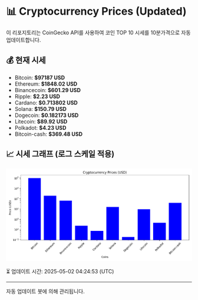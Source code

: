 
# 📊 Cryptocurrency Prices (Updated)

이 리포지토리는 CoinGecko API를 사용하여 코인 TOP 10 시세를 10분가격으로 자동 업데이트합니다.

## 💰 현재 시세
- Bitcoin: **$97187 USD**
- Ethereum: **$1848.02 USD**
- Binancecoin: **$601.29 USD**
- Ripple: **$2.23 USD**
- Cardano: **$0.713802 USD**
- Solana: **$150.79 USD**
- Dogecoin: **$0.182173 USD**
- Litecoin: **$89.92 USD**
- Polkadot: **$4.23 USD**
- Bitcoin-cash: **$369.48 USD**

## 📈 시세 그래프 (로그 스케일 적용)
![Crypto Prices](crypto_prices.png)

⏳ 업데이트 시간: 2025-05-02 04:24:53 (UTC)

---
자동 업데이트 봇에 의해 관리됩니다.
